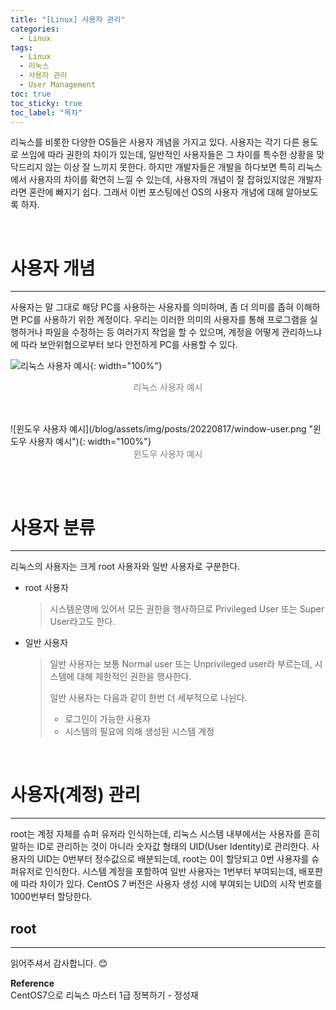 ```yaml
---
title: "[Linux] 사용자 관리"
categories:
  - Linux
tags:
  - Linux
  - 리눅스
  - 사용자 관리
  - User Management
toc: true
toc_sticky: true
toc_label: "목차"
---
```


리눅스를 비롯한 다양한 OS들은 사용자 개념을 가지고 있다. 사용자는 각기 다른 용도로 쓰임에 따라 권한의 차이가 있는데, 일반적인 사용자들은 그 차이를 특수한 상황을 맞닥드리지 않는 이상 잘 느끼지 못한다. 하지만 개발자들은 개발을 하다보면 특히 리눅스에서 사용자의 차이를 확연히 느낄 수 있는데, 사용자의 개념이 잘 잡혀있지않은 개발자라면 혼란에 빠지기 쉽다. 그래서 이번 포스팅에선 OS의 사용자 개념에 대해 알아보도록 하자.

<br>

# 사용자 개념
---
사용자는 말 그대로 해당 PC를 사용하는 사용자를 의미하며, 좀 더 의미를 좁혀 이해하면 PC를 사용하기 위한 계정이다. 우리는 이러한 의미의 사용자를 통해 프로그램을 실행하거나 파일을 수정하는 등 여러가지 작업을 할 수 있으며, 계정을 어떻게 관리하느냐에 따라 보안위협으로부터 보다 안전하게 PC를 사용할 수 있다.

![리눅스 사용자 예시](/blog/assets/img/posts/20220817/linux-user.png "리눅스 사용자 예시"){: width="100%"}
<div style="color: gray; text-align: center; margin-bottom: 30px;">리눅스 사용자 예시</div>
<br>
![윈도우 사용자 예시](/blog/assets/img/posts/20220817/window-user.png "윈도우 사용자 예시"){: width="100%"}
<div style="color: gray; text-align: center; margin-bottom: 30px;">윈도우 사용자 예시</div>

<br>

# 사용자 분류
---
리눅스의 사용자는 크게 root 사용자와 일반 사용자로 구분한다.
- root 사용자
  >시스템운영에 있어서 모든 권한을 행사하므로 Privileged User 또는 Super User라고도 한다. 
- 일반 사용자 
  >일반 사용자는 보통 Normal user 또는 Unprivileged user라 부르는데, 시스템에 대해 제한적인 권한을 행사한다.
  >
  >일반 사용자는 다음과 같이 한번 더 세부적으로 나뉜다.
  >- 로그인이 가능한 사용자
  >- 시스템의 필요에 의해 생성된 시스템 계정

<br>

# 사용자(계정) 관리
---
root는 계정 자체를 슈퍼 유저라 인식하는데, 리눅스 시스템 내부에서는 사용자를 흔히 말하는 ID로 관리하는 것이 아니라 숫자값 형태의 UID(User Identity)로 관리한다. 사용자의 UID는 0번부터 정수값으로 배분되는데, root는 0이 할당되고 0번 사용자를 슈퍼유저로 인식한다. 시스템 계정을 포함하여 일반 사용자는 1번부터 부여되는데, 배포판에 따라 차이가 있다. CentOS 7 버전은 사용자 생성 시에 부여되는 UID의 시작 번호를 1000번부터 할당한다.

## root

---

읽어주셔서 감사합니다. 😊

__Reference__  
CentOS7으로 리눅스 마스터 1급 정복하기 - 정성재  